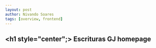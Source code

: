 ```yaml
---
layout: post
author: Nivando Soares
tags: [overview, frontend]
---
```

## <h1 style="center";> Escrituras GJ homepage
